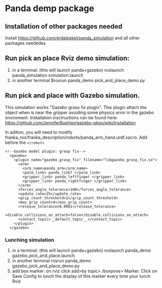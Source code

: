 # Panda demp package

## Installation of other packages needed
Install https://github.com/erdalpekel/panda_simulation and all other packages neededes

## Run pick an place Rviz demo simulation:
1. in a terminal: (this will launch panda+gazebo)
	roslaunch panda_simulation simulation.launch
2. in another terminal
	$rosrun panda_demo pick_and_place_demo.py 

## Run pick and place with Gazebo simulation.
This simulation works "Gazebo graso fix plugin". This plugin attach the object when is near the gripper
avoiding some physics error in the gazebo enviroment.
Installation insctructions can be found here: https://github.com/JenniferBuehler/gazebo-pkgs/wiki/Installation

In adition, you will need to modify franka_ros/franka_description/robots/panda_arm_hand.urdf.xacro.
Add before the ```</robot> ```
```
<!--Gazebo model plugin: grasp fix-->
  <gazebo>
    <plugin name="gazebo_grasp_fix" filename="libgazebo_grasp_fix.so">
      <arm>
        <arm_name>panda_arm</arm_name>
        <palm_link> panda_link7 </palm_link>
        <gripper_link> panda_leftfinger </gripper_link>
        <gripper_link> panda_rightfinger </gripper_link>
      </arm>
      <forces_angle_tolerance>100</forces_angle_tolerance>
      <update_rate>25</update_rate>
      <grip_count_threshold>1</grip_count_threshold>
      <max_grip_count>4</max_grip_count>
      <release_tolerance>0.0001</release_tolerance>
      <disable_collisions_on_attach>false</disable_collisions_on_attach>
      <contact_topic>__default_topic__</contact_topic>
    </plugin>
  </gazebo>
```

### Lunching simulation
1. in a terminal: (this will launch panda+gazebo)
	roslaunch panda_demo gazebo_pick_and_place.launch
2. in another terminal
	rosrun panda_demo gazebo_pick_and_place_demo.py
3. add box marker: 
	on rviz click add>by topic> /boxpose> Marker.
	Click on Save Config to lunch the display of this marker every time your lunch Rviz




